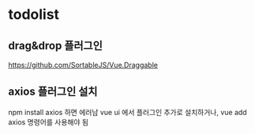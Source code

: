 # todolist

## drag&drop 플러그인
https://github.com/SortableJS/Vue.Draggable

## axios 플러그인 설치
npm install axios 하면 에러남
vue ui 에서 플러그인 추가로 설치하거나, vue add axios 명령어를 사용해야 됨